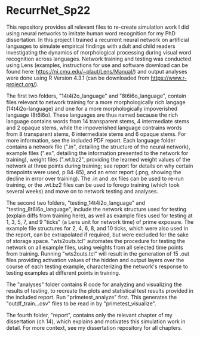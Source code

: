 # RecurrNet_Sp22

This repository provides all relevant files to re-create simulation work I did using neural networks to imitate human word recognition for my PhD dissertation. In this project I trained a recurrent neural network on artificial languages to simulate empirical findings with adult and child readers investigating the dynamics of morphological processing during visual word recognition across languages. Network training and testing was conducted using Lens (examples, instructions for use and software download can be found here: https://ni.cmu.edu/~plaut/Lens/Manual/) and output analyses were done using R Version 4.3.1 (can be downloaded from https://www.r-project.org/).

The first two folders, "14t4i2o_language" and "8t6i6o_language", contain files relevant to network training for a more morphologically rich langage (14t4i2o-language) and one for a more morphologically impoverished language (8t6i6o). These languages are thus named because the rich language contains words from 14 transparent stems, 4 intermediate stems and 2 opaque stems, while the impoverished language contrains words from 8 transparent stems, 6 intermediate stems and 6 opaque stems. For more information, see the included PDF report. Each language folder contains a network file (".in", detailing the structure of the neural network), example files (".ex", detailing the information presented to the network for training), weight files (".wt.bz2", providing the learned weight values of the network at three points during training; see report for details on why certain timepoints were used, p 84-85), and an error report (.png, showing the decline in error over training). The .in and .ex files can be used to re-run training, or the .wt.bz2 files can be used to forego training (which took several weeks) and move on to network testing and analyses. 

The second two folders, "testing_14t4i2o_language" and "testing_8t6i6o_language", include the network structure used for testing (explain diffs from training here), as well as example files used for testing at 1, 3, 5, 7, and 9 "ticks" (a Lens unit for network time) of prime exposure. The example file structures for 2, 4, 6, 8, and 10 ticks, which were also used in the report, can be extrapolated if required, but were excluded for the sake of storage space. "wts2outs.tcl" automates the procedure for testing the network on all example files, using weights from all selected time points from training. Running "wts2outs.tcl" will result in the generation of 15 .out files providing activation values of the hidden and output layers over the course of each testing example, characterizing the network's response to testing examples at different points in training.

The "analyses" folder contains R code for analyzing and visualizing the results of testing, to recreate the plots and statistical test results provided in the included report. Run "primetest_analyze" first. This generates the "outdf_train...csv" files to be read in by "primetest_visualize". 

The fourth folder, "report", contains only the relevant chapter of my dissertation (ch 14), which explains and motivates this simulation work in detail. For more context, see my dissertation repository for all chapters. 
